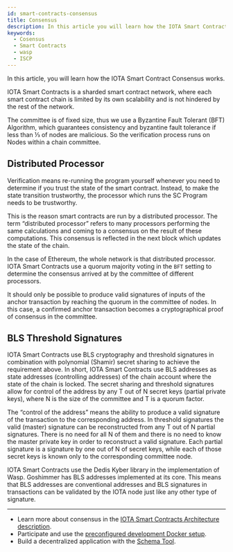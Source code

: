 ```yaml
---
id: smart-contracts-consensus
title: Consensus
description: In this article you will learn how the IOTA Smart Contract Consensus works.
keywords:
  - Cosensus
  - Smart Contracts
  - wasp
  - ISCP
---
```


In this article, you will learn how the IOTA Smart Contract Consensus works.

IOTA Smart Contracts is a sharded smart contract network, where each smart contract chain is limited by its own scalability and is not hindered by the rest of the network.

The committee is of fixed size, thus we use a Byzantine Fault Tolerant (BFT) Algorithm, which guarantees consistency and byzantine fault tolerance if less than ⅓ of nodes are malicious. So the verification process runs on Nodes within a chain committee.

## Distributed Processor

Verification means re-running the program yourself whenever you need to determine if you trust the state of the smart contract. Instead, to make the state transition trustworthy, the processor which runs the SC Program needs to be trustworthy.

This is the reason smart contracts are run by a distributed processor. The term “distributed processor” refers to many processors performing the same calculations and coming to a consensus on the result of these computations. This consensus is reflected in the next block which updates the state of the chain.

In the case of Ethereum, the whole network is that distributed processor.
IOTA Smart Contracts use a quorum majority voting in the `BFT` setting to determine the consensus arrived at by the committee of different processors.

It should only be possible to produce valid signatures of inputs of
the anchor transaction by reaching the quorum in the committee of nodes. In this case, a confirmed anchor transaction
becomes a cryptographical proof of consensus in the committee.

## BLS Threshold Signatures

IOTA Smart Contracts use BLS cryptography and threshold signatures in combination with
polynomial (Shamir) secret sharing to achieve the requirement above.
In short, IOTA Smart Contracts use BLS addresses as state addresses (controlling addresses) of the chain account
where the state of the chain is locked. The secret sharing and threshold signatures allow for
control of the address by any T out of N secret keys (partial private keys), where N is the size of
the committee and T is a quorum factor.

The “control of the address” means the ability to produce a valid signature of the transaction to
the corresponding address. In threshold signatures the valid (master) signature can be
reconstructed from any T out of N partial signatures. There is no need for all N of them and
there is no need to know the master private key in order to reconstruct a valid signature. Each
partial signature is a signature by one out of N of secret keys, while each of those secret keys is
known only to the corresponding committee node.

IOTA Smart Contracts use the Dedis Kyber library in the implementation of Wasp. Goshimmer has BLS addresses implemented at its core. This means that BLS addresses are conventional addresses and BLS
signatures in transactions can be validated by the IOTA node just like any other type of
signature.

---

- Learn more about consensus in the [IOTA Smart Contracts Architecture description](https://github.com/iotaledger/wasp/blob/master/documentation/ISC_WP_Nov_10_2021.pdf).
- Participate and use the [preconfigured development Docker setup](https://github.com/iotaledger/wasp/tree/develop/tools/local-setup).
- Build a decentralized application with the [Schema Tool](/smart-contracts/guide/wasm_vm/schema).

